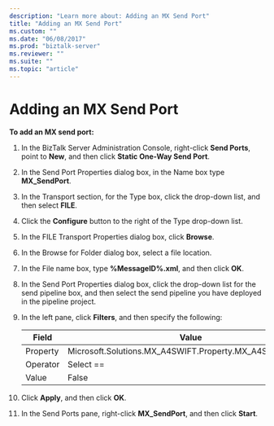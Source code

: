 ```yaml
---
description: "Learn more about: Adding an MX Send Port"
title: "Adding an MX Send Port"
ms.custom: ""
ms.date: "06/08/2017"
ms.prod: "biztalk-server"
ms.reviewer: ""
ms.suite: ""
ms.topic: "article"
---
```

# Adding an MX Send Port
**To add an MX send port:**  
  
1.  In the BizTalk Server Administration Console, right-click **Send Ports**, point to **New**, and then click **Static One-Way Send Port**.  
  
2.  In the Send Port Properties dialog box, in the Name box type **MX_SendPort**.  
  
3.  In the Transport section, for the Type box, click the drop-down list, and then select **FILE**.  
  
4.  Click the **Configure** button to the right of the Type drop-down list.  
  
5.  In the FILE Transport Properties dialog box, click **Browse**.  
  
6.  In the Browse for Folder dialog box, select a file location.  
  
7.  In the File name box, type **%MessageID%.xml**, and then click **OK**.  
  
8.  In the Send Port Properties dialog box, click the drop-down list for the send pipeline box, and then select the send pipeline you have deployed in the pipeline project.  
  
9. In the left pane, click **Filters**, and then specify the following:  
  
    |Field|Value|  
    |-|-|  
    |Property|Microsoft.Solutions.MX_A4SWIFT.Property.MX_A4SWIFT_Failed|  
    |Operator|Select ==|  
    |Value|False|  
  
10. Click **Apply**, and then click **OK**.  
  
11. In the Send Ports pane, right-click **MX_SendPort**, and then click **Start**.
